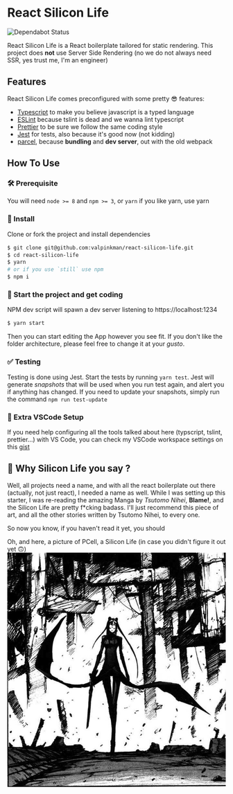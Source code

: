 # React Silicon Life

![Dependabot Status](https://api.dependabot.com/badges/status?host=github&repo=valpinkman/react-silicon-life)

React Silicon Life is a React boilerplate tailored for static rendering.
This project does **not** use Server Side Rendering (no we do not always need SSR, yes trust me, I'm an engineer)

## Features

React Silicon Life comes preconfigured with some pretty 😎 features:
  - [Typescript](https://www.typescriptlang.org/index.html) to make you believe javascript is a typed language
  - [ESLint](https://eslint.org/) because tslint is dead and we wanna lint typescript
  - [Prettier](https://prettier.io/) to be sure we follow the same coding style
  - [Jest](https://facebook.github.io/jest) for tests, also because it's good now (not kidding)
  - [parcel](https://parceljs.org/), because **bundling** and **dev server**, out with the old webpack
  
## How To Use
### 🛠 Prerequisite

You will need `node >= 8` and `npm >= 3`, or `yarn` if you like yarn, use yarn

### 🔧 Install
Clone or fork the project and install dependencies
```bash
$ git clone git@github.com:valpinkman/react-silicon-life.git
$ cd react-silicon-life
$ yarn
# or if you use `still` use npm
$ npm i 
```

### 🎉 Start the project and get coding

NPM dev script will spawn a dev server listening to https://localhost:1234

```bash
$ yarn start
```

Then you can start editing the App however you see fit. If you don't like the folder architecture, please feel free to change it at your _gusto_.

### ✅ Testing

Testing is done using Jest. Start the tests by running `yarn test`. Jest will generate _snapshots_ that will be used when you run test again, and alert you if anything has changed. If you need to update your snapshots, simply run the command `npm run test-update`

### 👾 Extra VSCode Setup

If you need help configuring all the tools talked about here (typscript, tslint, prettier...) with VS Code, you can check my VSCode workspace settings on this [gist](https://gist.github.com/valpinkman/e487bf057851aa372a320885c946a268)

## 👻 Why Silicon Life you say ?

Well, all projects need a name, and with all the react boilerplate out there (actually, not just react), I needed a name as well. While I was setting up this starter, I was re-reading the amazing Manga by _Tsutomo Nihei_, **Blame!**, and the Silicon Life are pretty f*cking badass. I'll just recommend this piece of art, and all the other stories written by Tsutomo Nihei, to every one.  

So now you know, if you haven't read it yet, you should

Oh, and here, a picture of PCell, a Silicon Life (in case you didn't figure it out yet 🙃)
![Pcell - Blame!](files/pcell.jpg)
